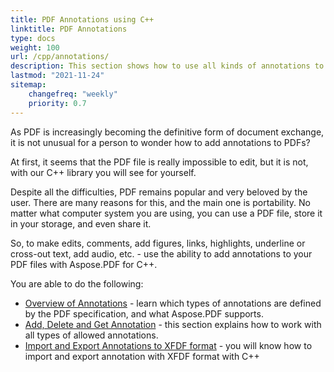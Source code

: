 ```yaml
---
title: PDF Annotations using C++
linktitle: PDF Annotations
type: docs
weight: 100
url: /cpp/annotations/
description: This section shows how to use all kinds of annotations to your PDF file with the Aspose.PDF library. Learn how to draw, open, or add an annotation in C++
lastmod: "2021-11-24"   
sitemap:
    changefreq: "weekly"
    priority: 0.7
---
```


As PDF is increasingly becoming the definitive form of document exchange, it is not unusual for a person to wonder how to add annotations to PDFs?

At first, it seems that the PDF file is really impossible to edit, but it is not, with our C++ library you will see for yourself.

Despite all the difficulties, PDF remains popular and very beloved by the user. There are many reasons for this, and the main one is portability. No matter what computer system you are using, you can use a PDF file, store it in your storage, and even share it.

So, to make edits, comments, add figures, links, highlights, underline or cross-out text, add audio, etc. - use the ability to add annotations to your PDF files with Aspose.PDF for C++.

You are able to do the following:

- [Overview of Annotations](/pdf/cpp/overview-of-annotations/) - learn which types of annotations are defined by the PDF specification, and what Aspose.PDF supports.
- [Add, Delete and Get Annotation](/pdf/cpp/add-delete-and-get-annotation/) - this section explains how to work with all types of allowed annotations.
- [Import and Export Annotations to XFDF format](/pdf/cpp/import-export-xfdf/) - you will know how to import and export annotation with XFDF format with C++
